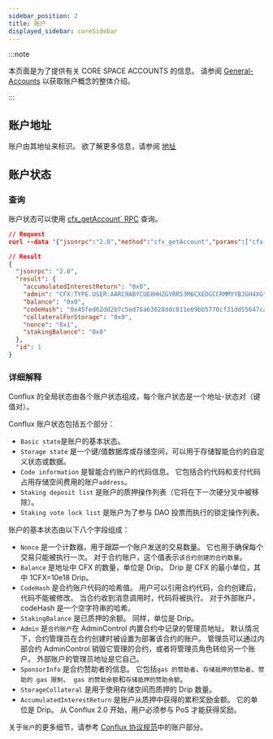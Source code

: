 ```yaml
---
sidebar_position: 2
title: 账户
displayed_sidebar: coreSidebar
---
```


:::note

本页面是为了提供有关 CORE SPACE ACCOUNTS 的信息。 请参阅 [General-Accounts](../../general/conflux-basics/accounts.md) 以获取账户概念的整体介绍。

:::

## 账户地址

账户由其地址来标识。 欲了解更多信息，请参阅 [地址](./addresses.md)

## 账户状态

### 查询

账户状态可以使用 [cfx_getAccount` RPC](../build/json-rpc/cfx-namespace.md#cfx_getaccount) 查询。

```json
// Request
curl --data '{"jsonrpc":"2.0","method":"cfx_getAccount","params":["cfx:type.contract:acc7uawf5ubtnmezvhu9dhc6sghea0403y2dgpyfjp", "latest_state"],"id":1}' -H "Content-Type: application/json" localhost:12539

// Result
{
  "jsonrpc": "2.0",
  "result": {
    "accumulatedInterestReturn": "0x0",
    "admin": "CFX:TYPE.USER:AARC9ABYCUE0HHZGYRR53M6CXEDGCCRMMYYBJGH4XG",
    "balance": "0x0",
    "codeHash": "0x45fed62dd2b7c5ed76a63628ddc811e69bb5770cf31dd55647ca219aaee5434f",
    "collateralForStorage": "0x0",
    "nonce": "0x1",
    "stakingBalance": "0x0"
  },
  "id": 1
}
```

### 详细解释

Conflux 的全局状态由各个账户状态组成，每个账户状态是一个地址-状态对（键值对）。

Conflux 账户状态包括五个部分：

- `Basic state`是账户的基本状态。
- `Storage state` 是一个键/值数据库或存储空间，可以用于存储智能合约的自定义状态或数据。
- `Code information` 是智能合约账户的代码信息。 它包括合约代码和支付代码占用存储空间费用的账户`address`。
- `Staking deposit list` 是账户的质押操作列表（它将在下一次硬分叉中被移除）。
- `Staking vote lock list` 是账户为了参与 DAO 投票而执行的锁定操作列表。

账户的基本状态由以下八个字段组成：

- `Nonce` 是一个计数器，用于跟踪一个账户发送的交易数量。 它也用于确保每个交易只能被执行一次。 对于合约账户，这个值表示`该合约创建的合约数量`。
- `Balance` 是地址中 CFX 的数量，单位是 Drip。 Drip 是 CFX 的最小单位，其中 1CFX=10e18 Drip。
- `CodeHash` 是合约账户代码的哈希值。 用户可以引用合约代码，合约创建后，代码不能被修改。 当合约收到消息调用时，代码将被执行。 对于外部账户，codeHash 是一个空字符串的哈希。
- `StakingBalance` 是已质押的余额。 同样，单位是 Drip。
- `Admin` 是`合约账户`在 AdminControl 内置合约中记录的管理员地址。 默认情况下，合约管理员在合约创建时被设置为部署该合约的账户。 管理员可以通过内部合约 AdminControl 销毁它管理的合约，或者将管理员角色转给另一个账户。 外部账户的管理员地址是它自己。
- `SponsorInfo` 是合约赞助者的信息。 它包括`gas 的赞助者`、`存储抵押的赞助者`、`赞助的 gas 限制`、` gas 的赞助余额`和`存储抵押的赞助余额`。
- `StorageCollateral` 是用于使用存储空间而质押的 Drip 数量。
- `AccumulatedInterestReturn` 是账户从质押中获得的累积奖励金额。 它的单位是 Drip。 从 Conflux 2.0 开始，用户必须参与 PoS 才能获得奖励。

关于`账户`的更多细节，请参考 [Conflux 协议规范](https://www.confluxnetwork.org/files/Conflux_Protocol_Specification.pdf)中的账户部分。
